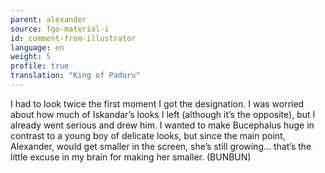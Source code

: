 ```yaml
---
parent: alexander
source: fgo-material-i
id: comment-from-illustrator
language: en
weight: 5
profile: true
translation: "King of Padoru"
---
```


I had to look twice the first moment I got the designation. I was worried about how much of Iskandar’s looks I left (although it’s the opposite), but I already went serious and drew him. I wanted to make Bucephalus huge in contrast to a young boy of delicate looks, but since the main point, Alexander, would get smaller in the screen, she’s still growing… that’s the little excuse in my brain for making her smaller. (BUNBUN)
